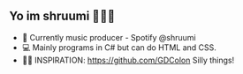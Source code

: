 Yo im shruumi 🍄🍄🍄
----------------------
- 🎵 Currently music producer - Spotify @shruumi
- 💻 Mainly programs in C# but can do HTML and CSS.
- 🧑‍💻 INSPIRATION: https://github.com/GDColon Silly things!

